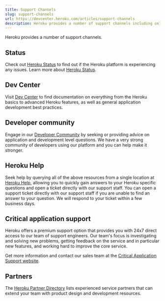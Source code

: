 ```yaml
---
title: Support Channels
slug: support-channels
url: https://devcenter.heroku.com/articles/support-channels
description: Heroku provides a number of support channels including online at http://help.heroku.com and the Dev Center.
---
```


Heroku provides a number of support channels.

## Status

Check out [Heroku Status](http://status.heroku.com) to find out if the Heroku platform is experiencing any issues.  Learn more about [Heroku Status](heroku-status).

## Dev Center

Visit [Dev Center](https://devcenter.heroku.com) to find documentation on everything from the Heroku basics to advanced Heroku features, as well as general application development best practices.

## Developer community

Engage in our [Developer Community](http://stackoverflow.com/questions/tagged/heroku) by seeking or providing advice on application and development level questions. We have a very strong community of developers using our platform and you can help make it stronger.

## Heroku Help

Seek help by querying all of the above resources from a single location at [Heroku Help](https://help.heroku.com), allowing you to quickly gain answers to your Heroku specific questions and open a ticket directly with our support staff. You can open a support ticket directly with our support staff if you are unable to find an answer to your question.  We will respond to your ticket within a few business days.

## Critical application support

Heroku offers a premium support option that provides you with 24x7 direct access to our team of support engineers. Our team's focus is investigating and solving new problems, getting feedback on the service and in particular new features, and working hard to improve the core service.

Get more information and contact our sales team at the [Critical Application Support website](https://www.heroku.com/critical).

## Partners

The [Heroku Partner Directory](https://partners.heroku.com) lists experienced service partners that can extend your team with product design and development resources. 